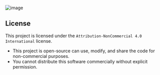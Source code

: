 ![image](https://github.com/user-attachments/assets/f805fec8-1ca8-4648-b9b1-1e59de6cd0e0)
## License
This project is licensed under the `Attribution-NonCommercial 4.0 International`
license.
- This project is open-source can use, modify, and share the code for non-commercial purposes.
- You cannot distribute this software commercially without explicit permission.
